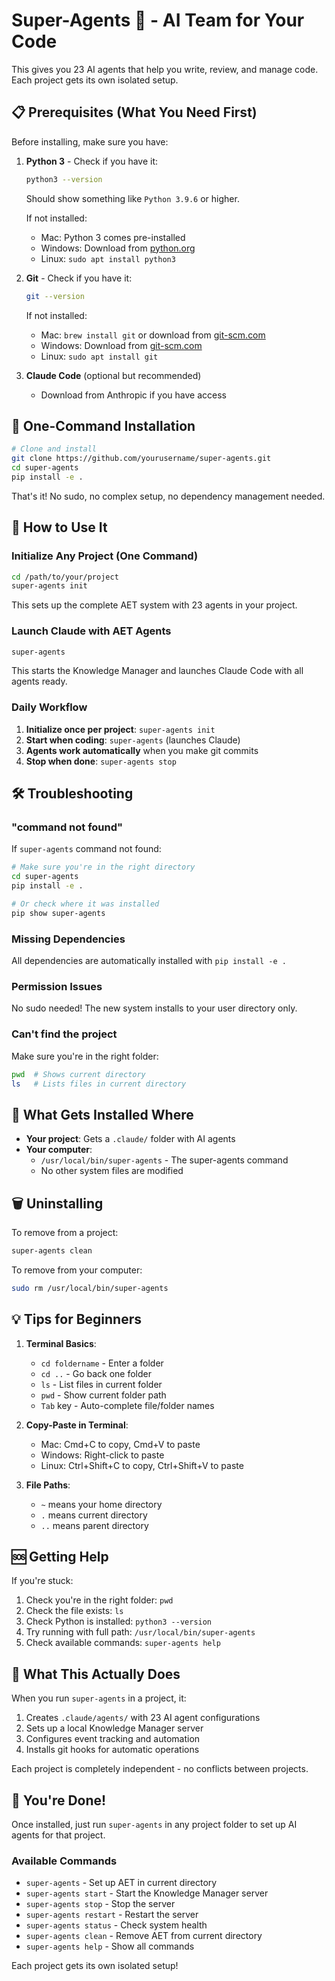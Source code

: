 # Super-Agents 🤖 - AI Team for Your Code

This gives you 23 AI agents that help you write, review, and manage code. Each project gets its own isolated setup.

## 📋 Prerequisites (What You Need First)

Before installing, make sure you have:

1. **Python 3** - Check if you have it:
   ```bash
   python3 --version
   ```
   Should show something like `Python 3.9.6` or higher.
   
   If not installed:
   - Mac: Python 3 comes pre-installed
   - Windows: Download from [python.org](https://python.org)
   - Linux: `sudo apt install python3`

2. **Git** - Check if you have it:
   ```bash
   git --version
   ```
   
   If not installed:
   - Mac: `brew install git` or download from [git-scm.com](https://git-scm.com)
   - Windows: Download from [git-scm.com](https://git-scm.com)
   - Linux: `sudo apt install git`

3. **Claude Code** (optional but recommended)
   - Download from Anthropic if you have access

## 🚀 One-Command Installation

```bash
# Clone and install
git clone https://github.com/yourusername/super-agents.git
cd super-agents
pip install -e .
```

That's it! No sudo, no complex setup, no dependency management needed.

## 🎯 How to Use It

### Initialize Any Project (One Command)

```bash
cd /path/to/your/project
super-agents init
```

This sets up the complete AET system with 23 agents in your project.

### Launch Claude with AET Agents

```bash
super-agents
```

This starts the Knowledge Manager and launches Claude Code with all agents ready.

### Daily Workflow

1. **Initialize once per project**: `super-agents init`
2. **Start when coding**: `super-agents` (launches Claude)
3. **Agents work automatically** when you make git commits
4. **Stop when done**: `super-agents stop`

## 🛠️ Troubleshooting

### "command not found"

If `super-agents` command not found:

```bash
# Make sure you're in the right directory
cd super-agents
pip install -e .

# Or check where it was installed
pip show super-agents
```

### Missing Dependencies

All dependencies are automatically installed with `pip install -e .`

### Permission Issues

No sudo needed! The new system installs to your user directory only.

### Can't find the project

Make sure you're in the right folder:
```bash
pwd  # Shows current directory
ls   # Lists files in current directory
```

## 📁 What Gets Installed Where

- **Your project**: Gets a `.claude/` folder with AI agents
- **Your computer**: 
  - `/usr/local/bin/super-agents` - The super-agents command
  - No other system files are modified

## 🗑️ Uninstalling

To remove from a project:
```bash
super-agents clean
```

To remove from your computer:
```bash
sudo rm /usr/local/bin/super-agents
```

## 💡 Tips for Beginners

1. **Terminal Basics**:
   - `cd foldername` - Enter a folder
   - `cd ..` - Go back one folder
   - `ls` - List files in current folder
   - `pwd` - Show current folder path
   - `Tab` key - Auto-complete file/folder names

2. **Copy-Paste in Terminal**:
   - Mac: Cmd+C to copy, Cmd+V to paste
   - Windows: Right-click to paste
   - Linux: Ctrl+Shift+C to copy, Ctrl+Shift+V to paste

3. **File Paths**:
   - `~` means your home directory
   - `.` means current directory
   - `..` means parent directory

## 🆘 Getting Help

If you're stuck:

1. Check you're in the right folder: `pwd`
2. Check the file exists: `ls`
3. Check Python is installed: `python3 --version`
4. Try running with full path: `/usr/local/bin/super-agents`
5. Check available commands: `super-agents help`

## 📝 What This Actually Does

When you run `super-agents` in a project, it:

1. Creates `.claude/agents/` with 23 AI agent configurations
2. Sets up a local Knowledge Manager server
3. Configures event tracking and automation
4. Installs git hooks for automatic operations

Each project is completely independent - no conflicts between projects.

## 🎉 You're Done!

Once installed, just run `super-agents` in any project folder to set up AI agents for that project.

### Available Commands

- `super-agents` - Set up AET in current directory
- `super-agents start` - Start the Knowledge Manager server
- `super-agents stop` - Stop the server
- `super-agents restart` - Restart the server
- `super-agents status` - Check system health
- `super-agents clean` - Remove AET from current directory
- `super-agents help` - Show all commands

Each project gets its own isolated setup!
